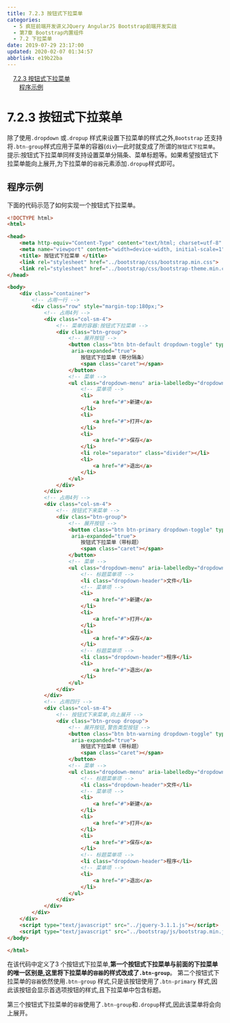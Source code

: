 ```yaml
---
title: 7.2.3 按钮式下拉菜单
categories: 
  - 5 疯狂前端开发讲义JQuery AngularJS Bootstrap前端开发实战
  - 第7章 Bootstrap内置组件
  - 7.2 下拉菜单
date: 2019-07-29 23:17:00
updated: 2020-02-07 01:34:57
abbrlink: e19b22ba
---
```

<div id='my_toc'><a href="/JavaReadingNotes/e19b22ba/#7-2-3-按钮式下拉菜单" class="header_1">7.2.3 按钮式下拉菜单</a>&nbsp;<br><a href="/JavaReadingNotes/e19b22ba/#程序示例" class="header_2">程序示例</a>&nbsp;<br></div>
<style>.header_1{margin-left: 1em;}.header_2{margin-left: 2em;}.header_3{margin-left: 3em;}.header_4{margin-left: 4em;}.header_5{margin-left: 5em;}.header_6{margin-left: 6em;}</style>
<!--more-->
<script>if (navigator.platform.search('arm')==-1){document.getElementById('my_toc').style.display = 'none';}var e,p = document.getElementsByTagName('p');while (p.length>0) {e = p[0];e.parentElement.removeChild(e);}</script>

<!--end-->
<!--SSTStart-->
# 7.2.3 按钮式下拉菜单 #
除了使用`.dropdown` 或`.dropup` 样式来设置下拉菜单的样式之外,`Bootstrap` 还支持将`.btn-group`样式应用于菜单的容器(`div`)—此时就变成了所谓的`按钮式下拉菜单`。
提示:按钮式下拉菜单同样支持设置菜单分隔条、菜单标题等。如果希望按钮式下拉菜单能向上展开,为下拉菜单的`容器`元素添加`.dropup`样式即可。

## 程序示例 ##
下面的代码示范了如何实现一个按钮式下拉菜单。
```html
<!DOCTYPE html>
<html>

<head>
    <meta http-equiv="Content-Type" content="text/html; charset=utf-8" />
    <meta name="viewport" content="width=device-width, initial-scale=1">
    <title> 按钮式下拉菜单 </title>
    <link rel="stylesheet" href="../bootstrap/css/bootstrap.min.css">
    <link rel="stylesheet" href="../bootstrap/css/bootstrap-theme.min.css">
</head>

<body>
    <div class="container">
        <!-- 占用一行 -->
        <div class="row" style="margin-top:180px;">
            <!-- 占用4列 -->
            <div class="col-sm-4">
                <!-- 菜单的容器:按钮式下拉菜单 -->
                <div class="btn-group">
                    <!-- 展开按钮 -->
                    <button class="btn btn-default dropdown-toggle" type="button" id="dropdown1" data-toggle="dropdown" aria-haspopup="true"
                     aria-expanded="true">
                        按钮式下拉菜单（带分隔条）
                        <span class="caret"></span>
                    </button>
                    <!-- 菜单 -->
                    <ul class="dropdown-menu" aria-labelledby="dropdown1">
                        <!-- 菜单项 -->
                        <li>
                            <a href="#">新建</a>
                        </li>
                        <li>
                            <a href="#">打开</a>
                        </li>
                        <li>
                            <a href="#">保存</a>
                        </li>
                        <li role="separator" class="divider"></li>
                        <li>
                            <a href="#">退出</a>
                        </li>
                    </ul>
                </div>
            </div>
            <!-- 占用4列 -->
            <div class="col-sm-4">
                <!-- 按钮式下来菜单 -->
                <div class="btn-group">
                    <!-- 展开按钮 -->
                    <button class="btn btn-primary dropdown-toggle" type="button" id="dropdown2" data-toggle="dropdown" aria-haspopup="true"
                     aria-expanded="true">
                        按钮式下拉菜单（带标题）
                        <span class="caret"></span>
                    </button>
                    <!-- 菜单 -->
                    <ul class="dropdown-menu" aria-labelledby="dropdown2">
                        <!-- 标题菜单项 -->
                        <li class="dropdown-header">文件</li>
                        <!-- 菜单项 -->
                        <li>
                            <a href="#">新建</a>
                        </li>
                        <li>
                            <a href="#">打开</a>
                        </li>
                        <li>
                            <a href="#">保存</a>
                        </li>
                        <!-- 标题菜单项 -->
                        <li class="dropdown-header">程序</li>
                        <li>
                            <a href="#">退出</a>
                        </li>
                    </ul>
                </div>
            </div>
            <!-- 占用四行 -->
            <div class="col-sm-4">
                <!-- 按钮式下来菜单,向上展开 -->
                <div class="btn-group dropup">
                    <!-- 展开按钮,警告类型按钮 -->
                    <button class="btn btn-warning dropdown-toggle" type="button" id="dropdown3" data-toggle="dropdown" aria-haspopup="true"
                     aria-expanded="true">
                        按钮式下拉菜单（带标题）
                        <span class="caret"></span>
                    </button>
                    <!-- 菜单 -->
                    <ul class="dropdown-menu" aria-labelledby="dropdown3">
                        <!-- 标题菜单项 -->
                        <li class="dropdown-header">文件</li>
                        <!-- 菜单项 -->
                        <li>
                            <a href="#">新建</a>
                        </li>
                        <li>
                            <a href="#">打开</a>
                        </li>
                        <li>
                            <a href="#">保存</a>
                        </li>
                        <!-- 标题菜单项 -->
                        <li class="dropdown-header">程序</li>
                        <!-- 菜单项 -->
                        <li>
                            <a href="#">退出</a>
                        </li>
                    </ul>
                </div>
            </div>
        </div>
    </div>
    <script type="text/javascript" src="../jquery-3.1.1.js"></script>
    <script type="text/javascript" src="../bootstrap/js/bootstrap.min.js"></script>
</body>

</html>
```
在该代码中定义了3 个按钮式下拉菜单,**第一个按钮式下拉菜单与前面的下拉菜单的唯一区别是,这里将下拉菜单的`容器`的样式改成了`.btn-group`**。
第二个按钮式下拉菜单的`容器`依然使用`.btn-group` 样式,只是该按钮使用了`.btn-primary` 样式,因此该按钮会显示首选项按钮的样式,且下拉菜单中包含标题。
<!--replace:dropup=drop up-->
第三个按钮式下拉菜单的`容器`使用了`.btn-group`和`.dropup`样式,因此该菜单将会向上展开。
<!--SSTStop-->
